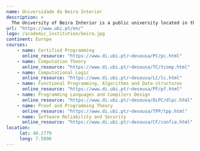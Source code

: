 ```yaml
---
name: Universidade da Beira Interior
description: >
  The University of Beira Interior is a public university located in the city of Covilhã, Portugal.
url: "https://www.ubi.pt/en/"
logo: /academic_institution/beira.jpg
continent: Europe
courses:
    - name: Certified Programming
      online_resource: "https://www.di.ubi.pt/~desousa/PC/pc.html"
    - name: Computation Theory
      online_resource: "https://www.di.ubi.pt/~desousa/TC/tcomp.html"
    - name: Computational Logic
      online_resource: "https://www.di.ubi.pt/~desousa/LC/lc.html"
    - name: Functional Programming, Algorithms and Data-structures
      online_resource: "https://www.di.ubi.pt/~desousa/PF/pf.html"
    - name: Programming Languages and Compilers Design
      online_resource: "https://www.di.ubi.pt/~desousa/DLPC/dlpc.html"
    - name: Proof and Programming Theory
      online_resource: "https://www.di.ubi.pt/~desousa/TPP/tpp.html"
    - name: Software Reliability and Security
      online_resource: "https://www.di.ubi.pt/~desousa/CF/confia.html"
location:
     lat: 40.2779
     long: 7.5090
---
```

